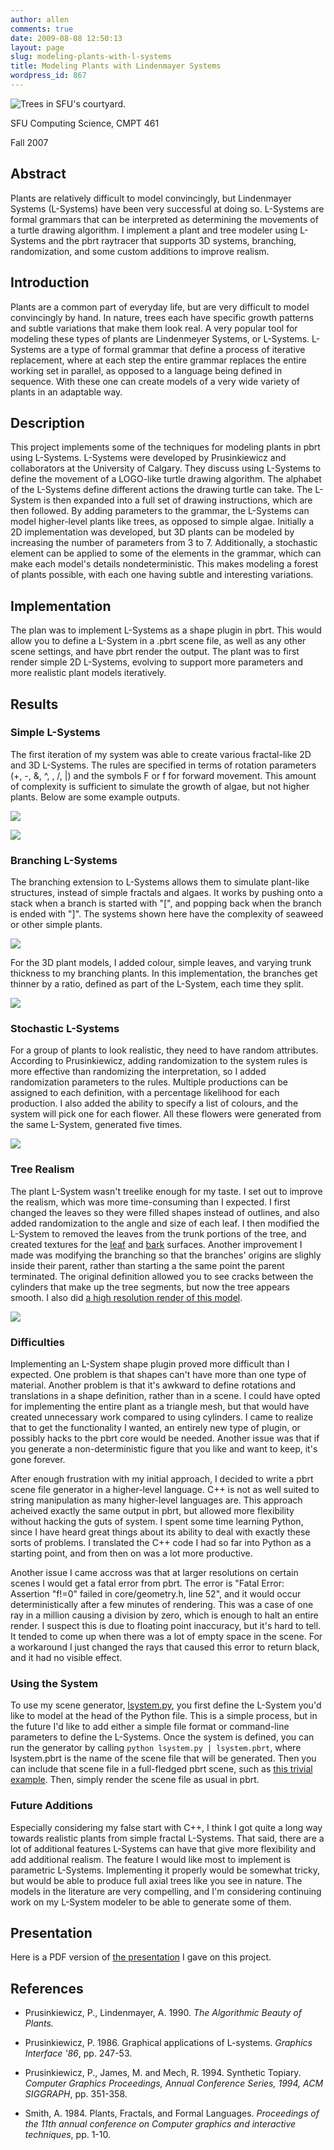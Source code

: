 ```yaml
---
author: allen
comments: true
date: 2009-08-08 12:50:13
layout: page
slug: modeling-plants-with-l-systems
title: Modeling Plants with Lindenmayer Systems
wordpress_id: 867
---
```


![Trees in SFU's courtyard.](/images/wp-uploads/2009/08/461.png)

SFU Computing Science, CMPT 461

Fall 2007


## Abstract


Plants are relatively difficult to model convincingly, but Lindenmayer Systems (L-Systems) have been very successful at doing so. L-Systems are formal grammars that can be interpreted as determining the movements of a turtle drawing algorithm. I implement a plant and tree modeler using L-Systems and the pbrt raytracer that supports 3D systems, branching,  randomization, and some custom additions to improve realism.


## Introduction


Plants are a common part of everyday life, but are very difficult to model convincingly by hand. In nature, trees each have specific growth patterns and subtle variations that make them look real. A very popular tool for modeling these types of plants are Lindenmeyer Systems, or L-Systems. L-Systems are a type of formal grammar that define a process of iterative replacement, where at each step the entire grammar replaces the entire working set in parallel, as opposed to a language being defined in sequence. With these one can create models of a very wide variety of plants in an adaptable way.


## Description


This project implements some of the techniques for modeling plants in pbrt using L-Systems. L-Systems were developed by Prusinkiewicz and collaborators at the University of Calgary. They discuss using L-Systems to define the movement of a LOGO-like turtle drawing algorithm. The alphabet of the L-Systems define different actions the drawing turtle can take. The L-System is then expanded into a full set of drawing instructions, which are then followed. By adding parameters to the grammar, the L-Systems can model higher-level plants like trees, as opposed to simple algae. Initially a 2D implementation was developed, but 3D plants can be modeled by increasing the number of parameters from 3 to 7. Additionally, a stochastic element can be applied to some of the elements in the grammar, which can make each model's details nondeterministic. This makes modeling a forest of plants possible, with each one having subtle and interesting variations.


## Implementation


The plan was to implement L-Systems as a shape plugin in pbrt. This would allow you to define a L-System in a .pbrt scene file, as well as any other scene settings, and have pbrt render the output. The plant was to first render simple 2D L-Systems, evolving to support more parameters and more realistic plant models iteratively.


## Results




### Simple L-Systems


The first iteration of my system was able to create various fractal-like 2D and 3D L-Systems. The rules are specified in terms of rotation parameters (+, -, &, ^, \, /, |) and the symbols F or f for forward movement. This amount of complexity is sufficient to simulate the growth of algae, but not higher plants. Below are some example outputs.


![](/461/project/2d-lsystems.png)




![](/461/project/3d-hilbert.png)





### Branching L-Systems


The branching extension to L-Systems allows them to simulate plant-like structures, instead of simple fractals and algaes. It works by pushing onto a stack when a branch is started with "\[", and popping back when the branch is ended with "\]". The systems shown here have the complexity of seaweed or other simple plants.


![](/461/project/2d-plants.png)


For the 3D plant models, I added colour, simple leaves, and varying trunk thickness to my branching plants. In this implementation, the branches get thinner by a ratio, defined as part of the L-System, each time they split.


![](/461/project/3d-plants.png)





### Stochastic L-Systems


For a group of plants to look realistic, they need to have random attributes. According to Prusinkiewicz, adding randomization to the system rules is more effective than randomizing the interpretation, so I added randomization parameters to the rules. Multiple productions can be assigned to each definition, with a percentage likelihood for each production.  I also added the ability to specify a list of colours, and the system will pick one for each flower. All these flowers were generated from the same L-System, generated five times.


![](/461/project/stochastic-flowers.png)





### Tree Realism


The plant L-System wasn't treelike enough for my taste. I set out to improve the realism, which was more time-consuming than I expected. I first changed the leaves so they were filled shapes instead of outlines, and also added randomization to the angle and size of each leaf. I then modified the L-System to removed the leaves from the trunk portions of the tree, and created textures for the [leaf](/461/project/leaf.exr) and [bark](/461/project/bark.exr) surfaces. Another improvement I made was  modifying the branching so that the branches' origins are slighly inside their parent, rather than starting a the same point the parent terminated. The original definition allowed you to see cracks between the cylinders that make up the tree segments, but now the tree appears smooth. I also did [a high resolution render of this model](/461/project/huge-tree.jpg).


![](/461/project/tree.png)





### Difficulties


Implementing an L-System shape plugin proved more difficult than I expected. One problem is that shapes can't have more than one type of material. Another problem is that it's awkward to define rotations and translations in a shape definition, rather than in a scene. I could have opted for implementing the entire plant as a triangle mesh, but that would have created unnecessary work compared to using cylinders. I came to realize that to get the functionality I wanted, an entirely new type of plugin, or possibly hacks to the pbrt core would be needed. Another issue was that if you generate a non-deterministic figure that you like and want to keep, it's gone forever.

After enough frustration with my initial approach, I decided to write a pbrt scene file generator in a higher-level language. C++ is not as well suited to string manipulation as many higher-level languages are. This approach acheived exactly the same output in pbrt, but allowed more flexibility without hacking the guts of system. I spent some time learning Python, since I have heard great things about its ability to deal with exactly these sorts of problems. I translated the C++ code I had so far into Python as a starting point, and from then on was a lot more productive.

Another issue I came accross was that at larger resolutions on certain scenes I would get a fatal error from pbrt. The error is "Fatal Error: Assertion "f!=0" failed in core/geometry.h, line 52", and it would occur deterministically after a few minutes of rendering. This was a case of one ray in a million causing a division by zero, which is enough to halt an entire render. I suspect this is due to floating point inaccuracy, but it's hard to tell. It tended to come up when there was a lot of empty space in the scene. For a workaround I just changed the rays that caused this error to return black, and it had no visible effect.


### Using the System


To use my scene generator, [lsystem.py](/461/project/lsystem.python), you first define the L-System you'd like to model at the head of the Python file. This is a simple process, but in the future I'd like to add either a simple file format or command-line parameters to define the L-Systems. Once the system is defined, you can run the generator by calling `python lsystem.py | lsystem.pbrt`, where lsystem.pbrt is the name of the scene file that will be generated. Then you can include that scene file in a full-fledged pbrt scene, such as [this trivial example](/461/project/project.pbrt). Then, simply render the scene file as usual in pbrt.


### Future Additions


Especially considering my false start with C++, I think I got quite a long way towards realistic plants from simple fractal L-Systems. That said, there are a lot of additional features L-Systems can have that give more flexibility and add additional realism. The feature I would like most to implement is parametric L-Systems. Implementing it properly would be somewhat tricky, but would be able to produce full axial trees like you see in nature. The models in the literature are very compelling, and I'm considering continuing work on my L-System modeler to be able to generate some of them.


## Presentation


Here is a PDF version of [the presentation](/461/project/presentation.pdf) I gave on this project.


## References





	
  * Prusinkiewicz, P., Lindenmayer, A. 1990. _The Algorithmic Beauty of Plants._

	
  * Prusinkiewicz, P. 1986. Graphical applications of L-systems. _Graphics Interface '86_, pp. 247-53.

	
  * Prusinkiewicz, P., James, M. and Mech, R. 1994. Synthetic Topiary. _Computer Graphics Proceedings, Annual Conference Series, 1994, ACM SIGGRAPH_, pp. 351-358.

	
  * Smith, A. 1984. Plants, Fractals, and Formal Languages. _Proceedings of the 11th annual conference on Computer graphics and interactive techniques_, pp. 1-10.


